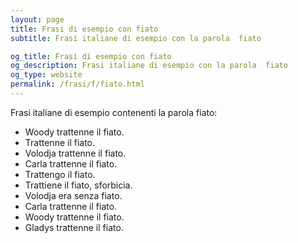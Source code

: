 ```yaml
---
layout: page
title: Frasi di esempio con fiato 
subtitle: Frasi italiane di esempio con la parola  fiato

og_title: Frasi di esempio con fiato 
og_description: Frasi italiane di esempio con la parola  fiato
og_type: website
permalink: /frasi/f/fiato.html
---
```


Frasi italiane di esempio contenenti la parola fiato:


- Woody trattenne il fiato.
- Trattenne il fiato.
- Volodja trattenne il fiato.
- Carla trattenne il fiato.
- Trattengo il fiato.
- Trattiene il fiato, sforbicia.
- Volodja era senza fiato.
- Carla trattenne il fiato.
- Woody trattenne il fiato.
- Gladys trattenne il fiato.
